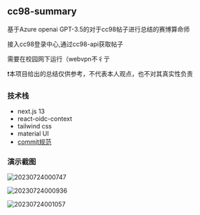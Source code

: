 ## cc98-summary

基于Azure openai GPT-3.5的对于cc98帖子进行总结的赛博算命师

接入cc98登录中心,通过cc98-api获取帖子

需要在校园网下运行（webvpn不彳亍

❗本项目给出的总结仅供参考，不代表本人观点，也不对其真实性负责

### 技术栈

- next.js 13
- react-oidc-context
- tailwind css
- material UI
- [commit规范](https://www.conventionalcommits.org/en/v1.0.0/)

### 演示截图

![20230724000747](https://typora-1309407228.cos.ap-shanghai.myqcloud.com/20230724000747.png)

![20230724000936](https://typora-1309407228.cos.ap-shanghai.myqcloud.com/20230724000936.png)

![20230724001057](https://typora-1309407228.cos.ap-shanghai.myqcloud.com/20230724001057.png)